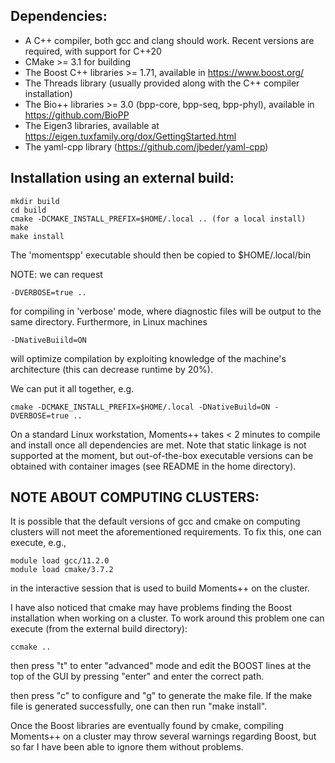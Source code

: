 ## Dependencies:
- A C++ compiler, both gcc and clang should work. Recent versions are required, with support for C++20
- CMake >= 3.1 for building
- The Boost C++ libraries >= 1.71, available in https://www.boost.org/
- The Threads library (usually provided along with the C++ compiler installation)
- The Bio++ libraries >= 3.0 (bpp-core, bpp-seq, bpp-phyl), available in https://github.com/BioPP
- The Eigen3 libraries, available at https://eigen.tuxfamily.org/dox/GettingStarted.html
- The yaml-cpp library (https://github.com/jbeder/yaml-cpp)

## Installation using an external build:

```
mkdir build
cd build
cmake -DCMAKE_INSTALL_PREFIX=$HOME/.local .. (for a local install)
make
make install
```

The 'momentspp' executable should then be copied to $HOME/.local/bin 

NOTE: we can request 

```
-DVERBOSE=true ..
```

for compiling in 'verbose' mode, where diagnostic files will be output to the same directory. Furthermore, in Linux machines

```
-DNativeBuiild=ON
```

will optimize compilation by exploiting knowledge of the machine's architecture (this can decrease runtime by 20%).

We can put it all together, e.g.

```
cmake -DCMAKE_INSTALL_PREFIX=$HOME/.local -DNativeBuild=ON -DVERBOSE=true ..
```

On a standard Linux workstation, Moments++ takes < 2 minutes to compile and install once all dependencies are met. Note that static linkage is not supported at the moment, but out-of-the-box executable versions can be obtained with container images (see README in the home directory).

## NOTE ABOUT COMPUTING CLUSTERS:

It is possible that the default versions of gcc and cmake on computing clusters will not meet the aforementioned requirements.
To fix this, one can execute, e.g.,

```
module load gcc/11.2.0
module load cmake/3.7.2
```

in the interactive session that is used to build Moments++ on the cluster.

I have also noticed that cmake may have problems finding the Boost installation when working on a cluster.
To work around this problem one can execute (from the external build directory):

```
ccmake ..
```

then press "t" to enter "advanced" mode and edit the BOOST lines at the top of the GUI by pressing "enter" and enter the correct path.

then press "c" to configure and "g" to generate the make file. If the make file is generated successfully, one can then run "make install".

Once the Boost libraries are eventually found by cmake, compiling Moments++ on a cluster may throw several warnings regarding Boost, but so far I have been able to ignore them without problems.

